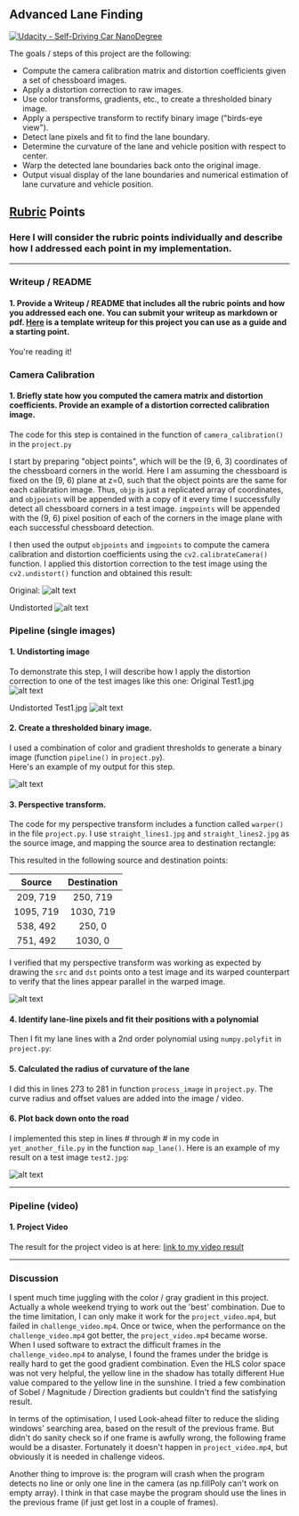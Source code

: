 ## Advanced Lane Finding
[![Udacity - Self-Driving Car NanoDegree](https://s3.amazonaws.com/udacity-sdc/github/shield-carnd.svg)](http://www.udacity.com/drive)


The goals / steps of this project are the following:

* Compute the camera calibration matrix and distortion coefficients given a set of chessboard images.
* Apply a distortion correction to raw images.
* Use color transforms, gradients, etc., to create a thresholded binary image.
* Apply a perspective transform to rectify binary image ("birds-eye view").
* Detect lane pixels and fit to find the lane boundary.
* Determine the curvature of the lane and vehicle position with respect to center.
* Warp the detected lane boundaries back onto the original image.
* Output visual display of the lane boundaries and numerical estimation of lane curvature and vehicle position.

[//]: # (Image References)

[image1]: ./camera_cal/calibration1.jpg "Original"
[image2]: ./output_images/calibration1_undistorted.jpg "Undistorted"
[image3]: ./test_images/test1.jpg "Original Test1.jpg"
[image4]: ./output_images/test1_undistorted.jpg "Undistorted Test1.jpg"
[image5]: ./output_images/test1_binary.jpg "Binary Image"
[image6]: ./output_images/test1_warped.jpg "Warped"
[image7]: ./output_images/test2_result.jpg "Result"
[video1]: ./output_images/project_video.mp4 "Video"

## [Rubric](https://review.udacity.com/#!/rubrics/571/view) Points

### Here I will consider the rubric points individually and describe how I addressed each point in my implementation.  

---

### Writeup / README

#### 1. Provide a Writeup / README that includes all the rubric points and how you addressed each one.  You can submit your writeup as markdown or pdf.  [Here](https://github.com/udacity/CarND-Advanced-Lane-Lines/blob/master/writeup_template.md) is a template writeup for this project you can use as a guide and a starting point.  

You're reading it!

### Camera Calibration

#### 1. Briefly state how you computed the camera matrix and distortion coefficients. Provide an example of a distortion corrected calibration image.

The code for this step is contained in the function of `camera_calibration()` in the `project.py`  

I start by preparing "object points", which will be the (9, 6, 3) coordinates of the chessboard corners in the world. Here I am assuming the chessboard is fixed on the (9, 6) plane at z=0, such that the object points are the same for each calibration image.  Thus, `objp` is just a replicated array of coordinates, and `objpoints` will be appended with a copy of it every time I successfully detect all chessboard corners in a test image.  `imgpoints` will be appended with the (9, 6) pixel position of each of the corners in the image plane with each successful chessboard detection.  

I then used the output `objpoints` and `imgpoints` to compute the camera calibration and distortion coefficients using the `cv2.calibrateCamera()` function.  I applied this distortion correction to the test image using the `cv2.undistort()` function and obtained this result: 

Original:
![alt text][image1]

Undistorted
![alt text][image2]

### Pipeline (single images)

#### 1. Undistorting image

To demonstrate this step, I will describe how I apply the distortion correction to one of the test images like this one:
Original Test1.jpg
![alt text][image3]

Undistorted Test1.jpg
![alt text][image4]

#### 2. Create a thresholded binary image.

I used a combination of color and gradient thresholds to generate a binary image (function `pipeline()` in `project.py`).  
Here's an example of my output for this step. 

![alt text][image5]

#### 3. Perspective transform.

The code for my perspective transform includes a function called `warper()` in the file `project.py`. 
I use `straight_lines1.jpg` and `straight_lines2.jpg` as the source image, and mapping the source area to destination rectangle:

This resulted in the following source and destination points:

| Source        | Destination   | 
|:-------------:|:-------------:| 
| 209, 719      | 250, 719      | 
| 1095, 719     | 1030, 719     |
| 538, 492      | 250, 0        |
| 751, 492      | 1030, 0       |

I verified that my perspective transform was working as expected by drawing the `src` and `dst` points onto a test image and its warped counterpart to verify that the lines appear parallel in the warped image.

![alt text][image6]

#### 4. Identify lane-line pixels and fit their positions with a polynomial

Then I fit my lane lines with a 2nd order polynomial using `numpy.polyfit` in `project.py`:

#### 5. Calculated the radius of curvature of the lane

I did this in lines 273 to 281 in function `process_image` in `project.py`. The curve radius and offset values are added into the image / video.

#### 6. Plot back down onto the road

I implemented this step in lines # through # in my code in `yet_another_file.py` in the function `map_lane()`.  Here is an example of my result on a test image `test2.jpg`:

![alt text][image7]

---

### Pipeline (video)

#### 1. Project Video

The result for the project video is at here: [link to my video result](./output_images/project_video.mp4)

---

### Discussion

I spent much time juggling with the color / gray gradient in this project. Actually a whole weekend trying to work out the 'best' combination.
Due to the time limitation, I can only make it work for the `project_video.mp4`, but failed in `challenge_video.mp4`. Once or twice,
when the performance on the `challenge_video.mp4` got better, the `project_video.mp4` became worse. When I used software to extract the
difficult frames in the `challenge_video.mp4` to analyse, I found the frames under the bridge is really hard to get the good gradient
combination. Even the HLS color space was not very helpful, the yellow line in the shadow has totally different Hue value compared 
to the yellow line in the sunshine. I tried a few combination of Sobel / Magnitude / Direction gradients but couldn't find the satisfying result.

In terms of the optimisation, I used Look-ahead filter to reduce the sliding windows' searching area, based on the
result of the previous frame. But didn't do sanity check so if one frame is awfully wrong, the following frame would be a disaster.
Fortunately it doesn't happen in `project_video.mp4`, but obviously it is needed in challenge videos. 

Another thing to improve is: the program will crash when the program detects no line or only one line in the camera (as np.fillPoly
can't work on empty array). I think in that case
maybe the program should use the lines in the previous frame (if just get lost in a couple of frames).
